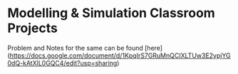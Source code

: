 # Modelling & Simulation Classroom Projects

Problem and Notes for the same can be found [here] (https://docs.google.com/document/d/1KpqIrS7GRuMnQCIXLTUw3E2ypjYG0dQ-kAtXlL0GQC4/edit?usp=sharing) 
